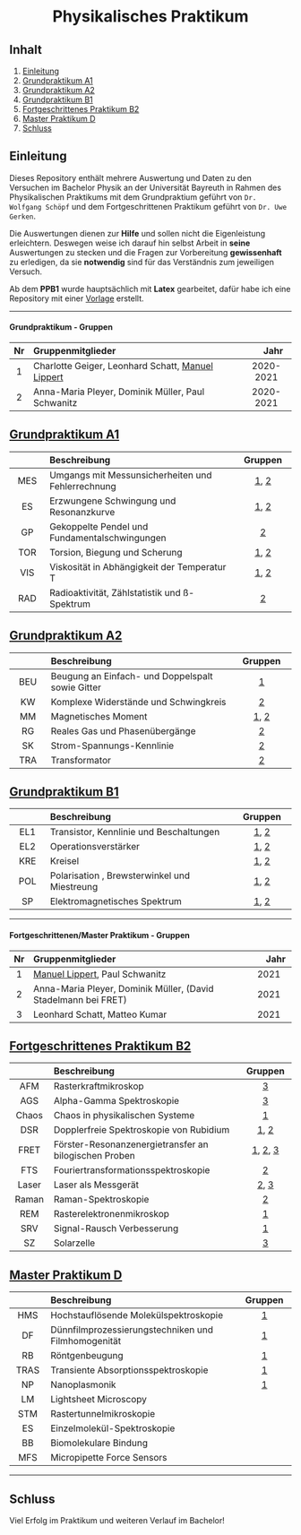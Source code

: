 <h1 align="center">Physikalisches Praktikum</h1>

## Inhalt
1) [Einleitung](#einleitung)
2) [Grundpraktikum A1](#grundpraktikum-a1)
3) [Grundpraktikum A2](#grundpraktikum-a2)
4) [Grundpraktikum B1](#grundpraktikum-b1)
5) [Fortgeschrittenes Praktikum B2](#fortgeschrittenes-praktikum-b2)
6) [Master Praktikum D](#master-praktikum-d)
6) [Schluss](#schluss)

## Einleitung
Dieses Repository enthält mehrere Auswertung und Daten zu den Versuchen im Bachelor Physik an der Universität Bayreuth in Rahmen des Physikalischen Praktikums mit dem Grundpraktium geführt von ``Dr. Wolfgang Schöpf`` und dem Fortgeschrittenen Praktikum geführt von ``Dr. Uwe Gerken``.

Die Auswertungen dienen zur **Hilfe** und sollen nicht die Eigenleistung erleichtern. Deswegen weise ich darauf hin selbst Arbeit in **seine** Auswertungen zu stecken und die Fragen zur Vorbereitung **gewissenhaft** zu erledigen, da sie **notwendig** sind für das Verständnis zum jeweiligen Versuch.

Ab dem **PPB1** wurde hauptsächlich mit **Latex** gearbeitet, dafür habe ich eine Repository mit einer [Vorlage](https://github.com/Phi-Laboratorys/PPVorlage) erstellt.

* * *

#### Grundpraktikum - Gruppen

| Nr | Gruppenmitglieder  <img width=400/>                                                 | <img width=20/> Jahr <img width=20/>    |
|:--:|:------------------------------------------------------------------------------------|:---------:|
| 1  | Charlotte Geiger, Leonhard Schatt, [Manuel Lippert](https://github.com/ManeLippert) | 2020-2021 |
| 2  | Anna-Maria Pleyer, Dominik Müller, Paul Schwanitz                                   | 2020-2021 |

## [Grundpraktikum A1](https://github.com/Phi-Laboratorys/PPA1)

| <img width=70/> | Beschreibung <img width=400/>                                               | <img width=20/> Gruppen <img width=20/> |
|:-------:|:------------------------------------------------------------------------------------|:-----------:|
| MES     | Umgangs mit Messunsicherheiten und Fehlerrechnung                                   | [1](https://github.com/Phi-Laboratorys/PPA1/blob/main/Versuch_MES/Charlotte_Leo_Manuel/Versuch_MES.pdf), [2](https://github.com/Phi-Laboratorys/PPA1/blob/main/Versuch_MES/Anna-Maria_Dominik_Paul/Auswerteheft%20MES.pdf) |
| ES      | Erzwungene Schwingung und  Resonanzkurve                                            | [1](https://github.com/Phi-Laboratorys/PPA1/blob/main/Versuch_ES/Charlotte_Leo_Manuel/Versuch_ES.pdf), [2](https://github.com/Phi-Laboratorys/PPA1/blob/main/Versuch_ES/Anna-Maria_Dominik_Paul/Auswerteheft_ES.pdf) |
| GP      | Gekoppelte Pendel und Fundamentalschwingungen                                       | [2](https://github.com/Phi-Laboratorys/PPA1/blob/main/Versuch_GP/Anna-Maria_Dominik_Paul/Auswertung_GP.pdf) |
| TOR     | Torsion, Biegung und Scherung                                                       | [1](https://github.com/Phi-Laboratorys/PPA1/blob/main/Versuch_TOR/Charlotte_Leo_Manuel/Versuch_TOR.pdf), [2](https://github.com/Phi-Laboratorys/PPA1/blob/main/Versuch_TOR/Anna-Maria_Dominik_Paul/Auswerteheft_TOR.pdf) |
| VIS     | Viskosität in Abhängigkeit der Temperatur T                                         | [1](https://github.com/Phi-Laboratorys/PPA1/blob/main/Versuch_VIS/Charlotte_Leo_Manuel/Versuch_VIS.pdf), [2](https://github.com/Phi-Laboratorys/PPA1/blob/main/Versuch_VIS/Anna-Maria_Dominik_Paul/Auswerteheft_VIS.pdf) |
| RAD     | Radioaktivität, Zählstatistik und ß-Spektrum                                        | [2](https://github.com/Phi-Laboratorys/PPA1/blob/main/Versuch_RAD/Anna-Maria_Dominik_Paul/Auswertung_RAD.pdf) |
## [Grundpraktikum A2](https://github.com/Phi-Laboratorys/PPA2)

| <img width=70/> | Beschreibung <img width=400/>                                               | <img width=20/> Gruppen <img width=20/> |
|:-------:|:------------------------------------------------------------------------------------|:-----------:|
| BEU     | Beugung an Einfach- und Doppelspalt sowie Gitter                                    | [1](https://github.com/Phi-Laboratorys/PPA2/blob/main/Versuch_BEU/Charlotte_Leo_Manuel/Versuch_BEU.pdf) |
| KW      | Komplexe Widerstände und Schwingkreis                                               | [2](https://github.com/Phi-Laboratorys/PPA2/blob/main/Versuch_KW/Anna-Maria_Dominik_Paul/Auswertung%20KW.pdf) |
| MM      | Magnetisches Moment                                                                 | [1](https://github.com/Phi-Laboratorys/PPA2/blob/main/Versuch_MM/Charlotte_Leo_Manuel/Versuch_MM.pdf), [2](https://github.com/Phi-Laboratorys/PPA2/blob/main/Versuch_MM/Anna-Maria_Dominik_Paul/Auswerteheft_MM.pdf) |
| RG      | Reales Gas und Phasenübergänge                                                      | [2](https://github.com/Phi-Laboratorys/PPA2/blob/main/Versuch_RG/Anna-Maria_Dominik_Paul/Auswerteheft_RG.pdf) |
| SK      | Strom-Spannungs-Kennlinie                                                           | [2](https://github.com/Phi-Laboratorys/PPA2/blob/main/Versuch_SK/Anna-Maria_Dominik_Paul/) |
| TRA     | Transformator                                                                       | [2](https://github.com/Phi-Laboratorys/PPA2/blob/main/Versuch_TRA/Anna-Maria_Dominik_Paul/Auswertung%20TRA.pdf) |

## [Grundpraktikum B1](https://github.com/Phi-Laboratorys/PPB1)

| <img width=70/> | Beschreibung <img width=400/>                                               | <img width=20/> Gruppen <img width=20/> |
|:-------:|:------------------------------------------------------------------------------------|:-----------:|
| EL1     | Transistor, Kennlinie und Beschaltungen                                             | [1](https://github.com/Phi-Laboratorys/PPB1/blob/main/Versuch_EL1/Charlotte_Leo_Manuel/Versuch_EL1.pdf), [2](https://github.com/Phi-Laboratorys/PPB1/blob/main/Versuch_EL1/Anna-Maria_Dominik_Paul/Auswerteheft_EL1.pdf) |
| EL2     | Operationsverstärker                                                                | [1](https://github.com/Phi-Laboratorys/PPB1/blob/main/Versuch_EL2/Charlotte_Leo_Manuel/Versuch_EL2.pdf), [2](https://github.com/Phi-Laboratorys/PPB1/blob/main/Versuch_EL2/Anna-Maria_Dominik_Paul/Master.pdf) |
| KRE     | Kreisel                                                                             | [1](https://github.com/Phi-Laboratorys/PPB1/blob/main/Versuch_KRE/Charlotte_Leo_Manuel/Versuch_KRE.pdf), [2](https://github.com/Phi-Laboratorys/PPB1/blob/main/Versuch_KRE/Anna-Maria_Dominik_Paul/Master.pdf) |
| POL     | Polarisation , Brewsterwinkel und Miestreung                                        | [1](https://github.com/Phi-Laboratorys/PPB1/blob/main/Versuch_POL/Charlotte_Leo_Manuel/Versuch_POL.pdf), [2](https://github.com/Phi-Laboratorys/PPB1/blob/main/Versuch_POL/Anna-Maria_Dominik_Paul/Auswerteheft_POL.pdf) |
| SP      | Elektromagnetisches Spektrum                                                        | [1](https://github.com/Phi-Laboratorys/PPB1/blob/main/Versuch_SP/Charlotte_Leo_Manuel/Versuch_SP.pdf), [2](https://github.com/Phi-Laboratorys/PPB1/blob/main/Versuch_SP/Anna-Maria_Dominik_Paul/Auswerteheft_SP.pdf)  |

* * *

#### Fortgeschrittenen/Master Praktikum - Gruppen

| Nr | Gruppenmitglieder  <img width=400/>                                                 | <img width=20/> Jahr <img width=20/>    |
|:--:|:------------------------------------------------------------------------------------|:---------:|
| 1  | [Manuel Lippert](https://github.com/ManeLippert), Paul Schwanitz                    |   2021    |
| 2  | Anna-Maria Pleyer, Dominik Müller, (David Stadelmann bei FRET)                      |   2021    |
| 3  | Leonhard Schatt, Matteo Kumar                                                       |   2021    |

## [Fortgeschrittenes Praktikum B2](https://github.com/Phi-Laboratorys/PPB2)

| <img width=70/> | Beschreibung <img width=400/>                                               | <img width=20/> Gruppen <img width=20/> |
|:-------:|:------------------------------------------------------------------------------------|:-----------:|
| AFM     | Rasterkraftmikroskop                                                                | [3](https://github.com/Phi-Laboratorys/PPB2/blob/main/Versuch_AFM/Leo_Matteo/Versuch_AFM.pdf) |
| AGS     | Alpha-Gamma Spektroskopie                                                           | [3](https://github.com/Phi-Laboratorys/PPB2/blob/main/Versuch_AGS/Leo_Matteo/Versuch_AlphaGamma.pdf) |
| Chaos   | Chaos in physikalischen Systeme                                                     | [1](https://github.com/Phi-Laboratorys/PPB2/blob/main/Versuch_Chaos/Manuel_Paul/Versuch_Chaos.pdf) |
| DSR     | Dopplerfreie Spektroskopie von Rubidium                                             | [1](https://github.com/Phi-Laboratorys/PPB2/blob/main/Versuch_DSR/Manuel_Paul/Experiment_DSR.pdf), [2](https://github.com/Phi-Laboratorys/PPB2/blob/main/Versuch_DSR/Anna-Maria_Dominik/Master.pdf) |
| FRET    | Förster-Resonanzenergietransfer an bilogischen Proben                               | [1](https://github.com/Phi-Laboratorys/PPB2/blob/main/Versuch_FRET/Manuel_Paul/Versuch_FRET.pdf), [2](https://github.com/Phi-Laboratorys/PPB2/blob/main/Versuch_FRET/Anna-Maria_David_Dominik/Master.pdf), [3](https://github.com/Phi-Laboratorys/PPB2/blob/main/Versuch_FRET/Leo_Matteo/Versuch_FRET.pdf) |
| FTS     | Fouriertransformationsspektroskopie                                                 | [2](https://github.com/Phi-Laboratorys/PPB2/blob/main/Versuch_FTS/Anna-Maria_Dominik/Master.pdf) |
| Laser   | Laser als Messgerät                                                                 | [2](https://github.com/Phi-Laboratorys/PPB2/blob/main/Versuch_Laser/Anna-Maria_Dominik/Master.pdf), [3](https://github.com/Phi-Laboratorys/PPB2/blob/main/Versuch_Laser/Leo_Matteo/Versuch_Laser.pdf) |
| Raman   | Raman-Spektroskopie                                                                 | [2](https://github.com/Phi-Laboratorys/PPB2/blob/main/Versuch_Raman/Anna-Maria_Dominik/Master.pdf) |
| REM     | Rasterelektronenmikroskop                                                           | [1](https://github.com/Phi-Laboratorys/PPB2/blob/main/Versuch_REM/Manuel_Paul/Verbesserung_REM.pdf) |
| SRV     | Signal-Rausch Verbesserung                                                          | [1](https://github.com/Phi-Laboratorys/PPB2/blob/main/Versuch_SRV/Manuel_Paul/Versuch_SRV.pdf) |
| SZ      | Solarzelle                                                                          | [3](https://github.com/Phi-Laboratorys/PPB2/blob/main/Versuch_SZ/Leo_Matteo/Versuch_Solarzelle.pdf) |

## [Master Praktikum D](https://github.com/Phi-Laboratorys/PPD)

| <img width=70/> | Beschreibung <img width=400/>                                               | <img width=20/> Gruppen <img width=20/> |
|:-------:|:------------------------------------------------------------------------------------|:-----------:|
| HMS     | Hochstauflösende Molekülspektroskopie                                               | [1](https://github.com/Phi-Laboratorys/PPD/blob/main/Versuch_HMS/Manuel_Paul/Versuch_HMS.pdf)        |
| DF      | Dünnfilmprozessierungstechniken und Filmhomogenität                                 | [1](https://github.com/Phi-Laboratorys/PPD/blob/main/Versuch_DF/Manuel_Paul/Versuch_DF.pdf) <!--,[3](https://github.com/Phi-Laboratorys/PPD/blob/main/Versuch_DF/Leo_Matteo/Versuch_DF.pdf)--> |
| RB      | Röntgenbeugung                                                                      | [1](https://github.com/Phi-Laboratorys/PPD/blob/main/Experiment_RB/Manuel_Paul/Experiment_RB.pdf) <!--, [2](https://github.com/Phi-Laboratorys/PPD/blob/main/Versuch_RB/Dominik_Stefan/Versuch_RB.pdf), [3](https://github.com/Phi-Laboratorys/PPD/blob/main/Versuch_RB/Leo_Matteo/Versuch_RB.pdf)-->  |
| TRAS    | Transiente Absorptionsspektroskopie                                                 | [1](https://github.com/Phi-Laboratorys/PPD/blob/main/Experiment_TRAS/Manuel_Paul/Experiment_TRAS.pdf) <!--, [3](https://github.com/Phi-Laboratorys/PPD/blob/main/Versuch_TAS/Leo_Matteo/Versuch_TAS.pdf)-->    |
| NP      | Nanoplasmonik                                                                       | [1](https://github.com/Phi-Laboratorys/PPD/blob/main/Versuch_NP/Manuel_Paul/Versuch_NP.pdf) <!--, [3](https://github.com/Phi-Laboratorys/PPD/blob/main/Versuch_NP/Leo_Matteo/Versuch_NP.pdf)-->     |
| LM      | Lightsheet Microscopy                                                               | <!--[3](https://github.com/Phi-Laboratorys/PPD/blob/main/Versuch_LM/Leo_Matteo/Versuch_LM.pdf)-->   |
| STM     | Rastertunnelmikroskopie                                                             | <!--[2](https://github.com/Phi-Laboratorys/PPD/blob/main/Versuch_STM/Dominik_Stefan/Versuch_STM.pdf)-->     |
| ES      | Einzelmolekül-Spektroskopie                                                         | <!--[2](https://github.com/Phi-Laboratorys/PPD/blob/main/Versuch_ES/Dominik_Stefan/Versuch_ES.pdf)-->  |
| BB      | Biomolekulare Bindung                                                               | <!--[2](https://github.com/Phi-Laboratorys/PPD/blob/main/Versuch_BB/Dominik_Stefan/Versuch_BB.pdf)-->      |
| MFS     | Micropipette Force Sensors                                                          | <!--[2](https://github.com/Phi-Laboratorys/PPD/blob/main/Versuch_MFS/Dominik_Stefan/Versuch_MFS.pdf)-->  |

* * *

## Schluss

Viel Erfolg im Praktikum und weiteren Verlauf im Bachelor!
